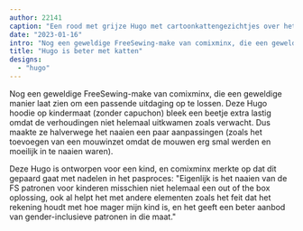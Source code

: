 ```yaml
---
author: 22141
caption: "Een rood met grijze Hugo met cartoonkattengezichtjes over het hele lichaam"
date: "2023-01-16"
intro: "Nog een geweldige FreeSewing-make van comixminx, die een geweldige manier laat zien om een passende uitdaging op te lossen. Deze Hugo hoodie op kindermaat (zonder capuchon) bleek een beetje extra lastig omdat de verhoudingen niet helemaal uitkwamen zoals verwacht. Dus maakte ze halverwege het naaien een paar aanpassingen (zoals het toevoegen van een mouwinzet omdat de mouwen erg smal werden en moeilijk in te naaien waren)."
title: "Hugo is beter met katten"
designs:
  - "hugo"
---
```


Nog een geweldige FreeSewing-make van comixminx, die een geweldige manier laat zien om een passende uitdaging op te lossen. Deze Hugo hoodie op kindermaat (zonder capuchon) bleek een beetje extra lastig omdat de verhoudingen niet helemaal uitkwamen zoals verwacht. Dus maakte ze halverwege het naaien een paar aanpassingen (zoals het toevoegen van een mouwinzet omdat de mouwen erg smal werden en moeilijk in te naaien waren).

Deze Hugo is ontworpen voor een kind, en comixminx merkte op dat dit gepaard gaat met nadelen in het pasproces: "Eigenlijk is het naaien van de FS patronen voor kinderen misschien niet helemaal een out of the box oplossing, ook al helpt het met andere elementen zoals het feit dat het rekening houdt met hoe mager mijn kind is, en het geeft een beter aanbod van gender-inclusieve patronen in die maat."
